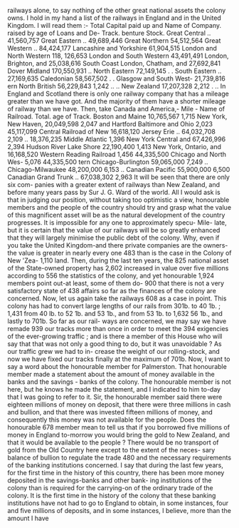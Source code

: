 railways alone, to say nothing of the other great national assets the colony owns. I hold in my hand a list of the railways in England and in the United Kingdom. I will read them :- Total Capital paid up and Name of Company. raised by age of Loans and De- Track. benture Stock. Great Central .. 41,560,757 Great Eastern .. 49,689,446 Great Northern 54,512,564 Great Western .. 84,424,177 Lancashire and Yorkshire 61,904,515 London and North Western 118, 126,653 London and South Western 43,491,491 London, Brighton, and 25,038,616 South Coast London, Chatham, and 27,692,841 Dover Midland 170,550,931 .. North Eastern 72,149,145 . . South Eastern .. 27,169,635 Caledonian 58,567,502 . . Glasgow and South West- 21,739,816 ern North British 56,229,843 1,242 .. .. New Zealand 17,207,328 2,212 . .. In England and Scotland there is only one railway company that has a mileage greater than we have got. And the majority of them have a shorter mileage of railway than we have. Then, take Canada and America,- Mile - Name of Railroad. Total. age of Track. Boston and Maine 10,765,567 1,715 New York, New Haven, 20,049,598 2,047 and Hartford Baltimore and Ohio 2,023 45,117,099 Central Railroad of New 16,618,120 Jersey Erie .. 64,032,708 2,109 .. 18,376,235 Middle Atlantic 1,396 New York Central and 67,426,996 2,394 Hudson River Lake Shore 22,190,400 1,413 New York, Ontario, and 16,168,520 Western Reading Railroad 1,456 44,335,500 Chicago and North Wes- 5,076 44,335,500 tern Chicago-Burlington 59,065,000 7,249 .. Chicago-Milwaukee 48,200,000 6,153 .. Canadian Pacific 55,900,000 6,500 Canadian Grand Trunk .. 67,038,302 2,963 It will be seen that there are only six com- panies with a greater extent of railways than New Zealand, and before many years pass by Sur J. G. Ward of the world. All I would ask is that in judging our position, without taking too optimistic a view, honourable members and the people of the country should try and grasp what the value of this magnificent asset will be as the natural development of the country progresses. It is impossible for any one to approximately specu- Mile- late, but it is certain that the value of our railways will be so greatly enhanced that they will largely minimise the public debt of the colony. Why, even if you take the United Kingdom-and there private companies are the owners-the value is greater in nearly every one 483 than is the case in the Colony of New 'Zea- 1,110 land. Then, during the last ten years, the 825 national asset of the State-owned property has 2,602 increased in value over five millions according to 556 the statistics of the colony, and yet honourable 1,924 members point out-at least, some of them do- 900 that there is not a very satisfactory state of 438 affairs so far as the finances of the colony are concerned. Now, let us again take the railways 608 as a case in point. This colony has had to convert large lengths of our rails from 301b. to 40 1b. ; 1,431 from 40 lb. to 52 1b. and 53 1b., and from 53 1b. to 1,632 56 1b., and lastly to 701b. So far as our rail- ways are concerned, we may say we have remade 939 our tracks more than once in order to meet the 394 exigencies of the ever-growing traffic ; and is there a member of this House who will say that that was not only a good thing to do, but it was unavoidable ? As our traffic grew we had to in- crease the weight of our rolling-stock, and now we have fixed our tracks finally at the maximum of 701b. Now, I want to say a word about the honourable member for Palmerston. That honourable member made a statement about the amount of money available in the banks and the savings - banks of the colony. The honourable member is not here, but he knows he made the statement, and I indicated to him to-day that I was going to refer to it. Sir, the honourable member said there were eighteen millions of money on deposit, that there were three millions in cash and bullion, and that there was invested fifteen millions of money, and consequently this money was not available for the people. Does the honourable 678 member mean to tell us that if you borrowed five millions of money in England to-morrow you would bring the gold to New Zealand, and that it would be available to the people ? There would be no transport of gold from the Old Country here except to the extent of the neces- sary balance of bullion to regulate the trade 480 and the necessary requirements of the banking institutions concerned. I say that during the last few years, for the first time in the history of this country, there has been more money deposited in the savings-banks and other bank- ing institutions of the colony than is required for the carrying-on of the ordinary trade of the colony. It is the first time in the history of the colony that these banking institutions have not had to go to England to obtain, in some instances, four and five millions of deposits, and in some instances, I believe, more than the amount I have 